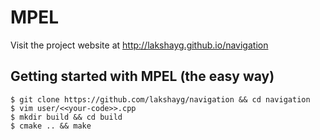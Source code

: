 # MPEL
Visit the project website at http://lakshayg.github.io/navigation

## Getting started with MPEL (the easy way)
```
$ git clone https://github.com/lakshayg/navigation && cd navigation
$ vim user/<<your-code>>.cpp
$ mkdir build && cd build
$ cmake .. && make
```

